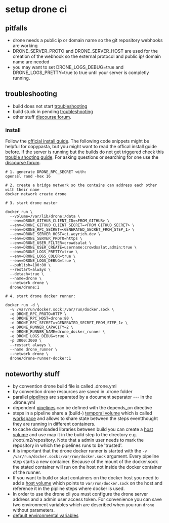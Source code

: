 # setup drone ci

## pitfalls
- drone needs a public ip or domain name so the git repository webhooks are working
- DRONE_SERVER_PROTO and DRONE_SERVER_HOST are used for the creation of the webhook so the external protocol and public ip/ domain name are needed
- you may want to set DRONE_LOGS_DEBUG=true and DRONE_LOGS_PRETTY=true to true until your server is completly running.
  
## troubleshooting
- build does not start [troubleshooting](https://discourse.drone.io/t/nothing-happens-when-i-push-code-no-builds-or-builds-stuck-in-pending/3424) 
- build stuck in pending [troubleshooting](https://discourse.drone.io/t/builds-are-stuck-in-pending-status/4437)
- other stuff [discourse forum](https://discourse.drone.io/).

### install
Follow the [official install guide](https://docs.drone.io/server/overview/). The following code snippets might be helpful for copypasta, but you might want to read the offical install guide before. If the server is running but the builds do not get triggered check this [trouble shooting guide](https://discourse.drone.io/t/nothing-happens-when-i-push-code-no-builds-or-builds-stuck-in-pending/3424). For asking questions or searching for one use the [discourse forum](https://discourse.drone.io/).

```shell
# 1. generate DRONE_RPC_SECRET with: 
openssl rand -hex 16

# 2. create a bridge network so the contains can address each other with their name
docker network create drone

# 3. start drone master

docker run \
  --volume=/var/lib/drone:/data \
  --env=DRONE_GITHUB_CLIENT_ID=<FROM_GITHUB> \
  --env=DRONE_GITHUB_CLIENT_SECRET=<FROM_GITHUB_SECRET> \
  --env=DRONE_RPC_SECRET=<GENERATED_SECRET_FROM_STEP_1> \
  --env=DRONE_SERVER_HOST=ci.weyrich.dev \
  --env=DRONE_SERVER_PROTO=https \
  --env=DRONE_USER_FILTER=crowdsalat \
  --env=DRONE_USER_CREATE=username:crowdsalat,admin:true \
  --env=DRONE_LOGS_PRETTY=true \
  --env=DRONE_LOGS_COLOR=true \
  --env=DRONE_LOGS_DEBUG=true \
  --publish=180:80 \
  --restart=always \
  --detach=true \
  --name=drone \
  --network drone \
  drone/drone:1

# 4. start drone docker runner:

docker run -d \
  -v /var/run/docker.sock:/var/run/docker.sock \
  -e DRONE_RPC_PROTO=HTTP \
  -e DRONE_RPC_HOST=drone:80 \
  -e DRONE_RPC_SECRET=<GENERATED_SECRET_FROM_STEP_1> \
  -e DRONE_RUNNER_CAPACITY=2 \
  -e DRONE_RUNNER_NAME=drone_docker_runner \
  -e DRONE_LOGS_DEBUG=true \
  -p 3000:3000 \
  --restart always \
  --name drone_runner \
  --network drone \
  drone/drone-runner-docker:1
```

## noteworthy stuff

- by convention drone build file is called .drone.yml
- by convention drone resources are saved in .drone folder
- parallel [pipelines](https://docs.drone.io/pipeline/configuration/) are separated by a document separator --- in the .drone.yml
- dependent [pipelines](https://docs.drone.io/pipeline/configuration/) can be defined with the depends_on directive
- steps in a pipeline share a (build-) [temporal volume](https://docs.drone.io/pipeline/docker/syntax/volumes/temporary/) which is called [workspace](https://docs.drone.io/pipeline/docker/syntax/workspace/) and allows to share state between the steps eventthought they are running in different containers.
- to cache downloaded libraries between build you can create a [host volume](https://docs.drone.io/pipeline/docker/syntax/volumes/host/) and use map it in the build step to the directory e.g. /root/.m2/repository. Note that a admin user needs to mark the repository in which the pipelines runs to be 'trusted'.
- it is important that the drone docker runner is started with the `-v /var/run/docker.sock:/var/run/docker.sock` argument. Every pipeline step starts a new container. Because of the mount of the docker.sock the stated container will run on the host not inside the docker container of the runner. 
- If you want to build or start containers on the docker host you need to add a [host volume](https://docs.drone.io/pipeline/docker/syntax/volumes/host/) which points to `var/run/docker.sock` on the host and reference it in the pipline steps where docker is used.
- In order to use the drone cli you must configure the drone server address and a admin user access token. For convenience you can save two environment variables which are described when you run `drone` without parameters.
- [default environmental variables](https://docker-runner.docs.drone.io/configuration/environment/variables/)